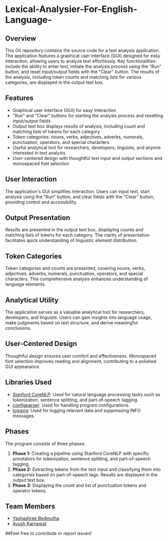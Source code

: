 # Lexical-Analysier-For-English-Language-


## Overview

This Git repository contains the source code for a text analysis application. The application features a graphical user interface (GUI) designed for easy interaction, allowing users to analyze text effortlessly. Key functionalities include the ability to enter text, initiate the analysis process using the "Run" button, and reset input/output fields with the "Clear" button. The results of the analysis, including token counts and matching lists for various categories, are displayed in the output text box.

## Features

- Graphical user interface (GUI) for easy interaction
- "Run" and "Clear" buttons for starting the analysis process and resetting input/output fields
- Output text box displays results of analysis, including count and matching lists of tokens for each category
- Token categories: nouns, verbs, adjectives, adverbs, numerals, punctuation, operators, and special characters
- Useful analytical tool for researchers, developers, linguists, and anyone interested in text analysis
- User-centered design with thoughtful text input and output sections and monospaced font selection

## User Interaction

The application's GUI simplifies interaction. Users can input text, start analysis using the "Run" button, and clear fields with the "Clear" button, providing control and accessibility.

## Output Presentation

Results are presented in the output text box, displaying counts and matching lists of tokens for each category. The clarity of presentation facilitates quick understanding of linguistic element distribution.

## Token Categories

Token categories and counts are presented, covering nouns, verbs, adjectives, adverbs, numerals, punctuation, operators, and special characters. This comprehensive analysis enhances understanding of language elements.

## Analytical Utility

The application serves as a valuable analytical tool for researchers, developers, and linguists. Users can gain insights into language usage, make judgments based on text structure, and derive meaningful conclusions.

## User-Centered Design

Thoughtful design ensures user comfort and effectiveness. Monospaced font selection improves reading and alignment, contributing to a polished GUI appearance.

## Libraries Used

- [Stanford CoreNLP](https://stanfordnlp.github.io/CoreNLP/): Used for natural language processing tasks such as tokenization, sentence splitting, and part-of-speech tagging.
- [configparser](https://docs.python.org/3/library/configparser.html): Used for handling program configurations.
- [logging](https://docs.python.org/3/library/logging.html): Used for logging relevant data and suppressing INFO messages.

## Phases

The program consists of three phases:

1. **Phase 1:** Creating a pipeline using Stanford CoreNLP with specific annotators for tokenization, sentence splitting, and part-of-speech tagging.
2. **Phase 2:** Extracting tokens from the text input and classifying them into categories based on part-of-speech tags. Results are displayed in the output text box.
3. **Phase 3:** Displaying the count and list of punctuation tokens and operator tokens.

## Team Members

- [Yashashree Bedmutha](https://github.com/yashhashhrrreee)
- [Ayush Karnawat](https://github.com/akprettyboi)

##Feel free to contribute or report issues!
